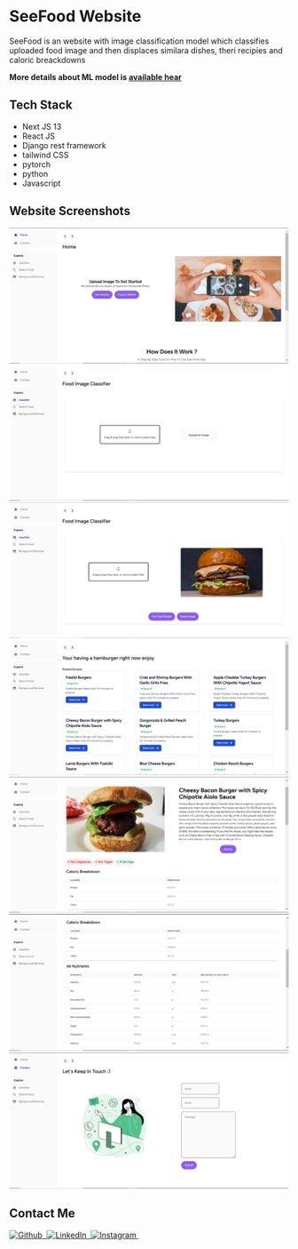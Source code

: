 # SeeFood Website
SeeFood is an website with image classification model which classifies uploaded food image and then displaces similara dishes, theri recipies and caloric breackdowns

**More details about ML model is [available hear](https://github.com/vishalrk1/SeeFood)**

## Tech Stack
- Next JS 13
- React JS
- Django rest framework
- tailwind CSS
- pytorch
- python
- Javascript

## Website Screenshots

![](screenshots/img-1.png)
![](screenshots/img-2.png)
![](screenshots/img-3.png)
![](screenshots/img-4.png)
![](screenshots/img-5.png)
![](screenshots/img-6.png)
![](screenshots/img-7.png)

## Contact Me

<p align="start">
    <a href="https://github.com/vishalrk1" target="_blank">
        <img alt="Github" src="https://img.shields.io/badge/Github-%23F37626.svg?style=for-the-badge&logo=github&logoColor=white" />&nbsp;
    </a>
    <a href="https://www.linkedin.com/in/vishal-karangale-126492216/" target="_blank">
        <img alt="LinkedIn" src="https://img.shields.io/badge/LinkedIn-%23F37626.svg?style=for-the-badge&logo=linkedin&logoColor=white" />&nbsp;
    </a>
     <a href="https://www.instagram.com/vishal_rk1/" target="_blank">
       <img alt="Instagram" src="https://img.shields.io/badge/Instagram-%23F37626.svg?style=for-the-badge&logo=instagram&logoColor=white" />&nbsp;
    </a>
</p>
